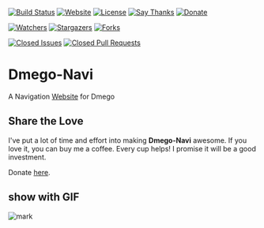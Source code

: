 [![Build Status](https://travis-ci.org/dmego/dmegonavi.github.io.svg)](https://travis-ci.org/dmego/dmegonavi.github.io)
[![Website](https://img.shields.io/website-up-down-green-red/http/navi.dmego.me.svg)](http://navi.dmego.me/)
[![License](https://img.shields.io/github/license/dmego/dmegonavi.github.io.svg)](/LICENSE)
[![Say Thanks](https://img.shields.io/badge/Say-Thanks!-1EAEDB.svg)](https://saythanks.io/to/dmego)
[![Donate](https://img.shields.io/badge/Donate-Coffee-A5673F.svg)](http://navi.dmego.me/donate/)

[![Watchers](https://img.shields.io/github/watchers/dmego/dmegonavi.github.io.svg?style=social&label=Watch)](https://github.comdmego/dmegonavi.github.io/watchers)
[![Stargazers](https://img.shields.io/github/stars/dmego/dmegonavi.github.io.svg?style=social&label=Star)](https://github.com/dmego/dmegonavi.github.io/stargazers)
[![Forks](https://img.shields.io/github/forks/dmego/dmegonavi.github.io.svg?style=social&label=Fork)](https://github.com/dmego/dmegonavi.github.io/network)

[![Closed Issues](https://img.shields.io/github/issues-closed/dmego/dmegonavi.github.io.svg)](https://github.com/dmego/dmegonavi.github.io/issues)
[![Closed Pull Requests](https://img.shields.io/github/issues-pr-closed/dmego/dmegonavi.github.io.svg)](https://github.com/dmego/dmegonavi.github.io/pulls)

# Dmego-Navi
A Navigation [Website](http://navi.dmego.me/) for Dmego

## Share the Love
I've put a lot of time and effort into making **Dmego-Navi** awesome. If you love it, you can buy me a coffee. Every cup helps! I promise it will be a good investment.

Donate [here](http://navi.dmego.me/donate/).

## show with GIF
![mark](http://ovasw3yf9.bkt.clouddn.com/blog/171008/G8e6j4eCkA.gif) 
